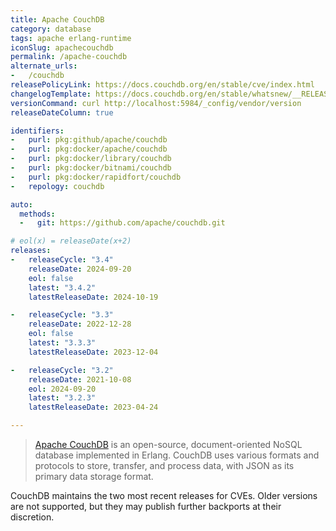 ```yaml
---
title: Apache CouchDB
category: database
tags: apache erlang-runtime
iconSlug: apachecouchdb
permalink: /apache-couchdb
alternate_urls:
-   /couchdb
releasePolicyLink: https://docs.couchdb.org/en/stable/cve/index.html
changelogTemplate: https://docs.couchdb.org/en/stable/whatsnew/__RELEASE_CYCLE__.html
versionCommand: curl http://localhost:5984/_config/vendor/version
releaseDateColumn: true

identifiers:
-   purl: pkg:github/apache/couchdb
-   purl: pkg:docker/apache/couchdb
-   purl: pkg:docker/library/couchdb
-   purl: pkg:docker/bitnami/couchdb
-   purl: pkg:docker/rapidfort/couchdb
-   repology: couchdb

auto:
  methods:
  -   git: https://github.com/apache/couchdb.git

# eol(x) = releaseDate(x+2)
releases:
-   releaseCycle: "3.4"
    releaseDate: 2024-09-20
    eol: false
    latest: "3.4.2"
    latestReleaseDate: 2024-10-19

-   releaseCycle: "3.3"
    releaseDate: 2022-12-28
    eol: false
    latest: "3.3.3"
    latestReleaseDate: 2023-12-04

-   releaseCycle: "3.2"
    releaseDate: 2021-10-08
    eol: 2024-09-20
    latest: "3.2.3"
    latestReleaseDate: 2023-04-24

---
```


> [Apache CouchDB](https://couchdb.apache.org/) is an open-source, document-oriented NoSQL database implemented
> in Erlang. CouchDB uses various formats and protocols to store, transfer, and
> process data, with JSON as its primary data storage format.

CouchDB maintains the two most recent releases for CVEs. Older versions are
not supported, but they may publish further backports at their discretion.
